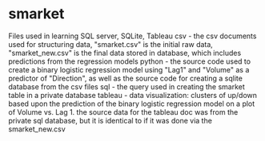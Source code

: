 # smarket
Files used in learning SQL server, SQLite, Tableau
csv - the csv documents used for structuring data, "smarket.csv" is the initial raw data, "smarket_new.csv" is the final data stored in database, which includes predictions from the regression models
python - the source code used to create a binary logistic regression model using "Lag1" and "Volume" as a predictor of "Direction", as well as the source code for creating a sqlite database from the csv files
sql - the query used in creating the smarket table in a private database
tableau - data visualization: clusters of up/down based upon the prediction of the binary logistic regression model on a plot of Volume vs. Lag 1. the source data for the tableau doc was from the private sql database, but it is identical to if it was done via the smarket_new.csv
